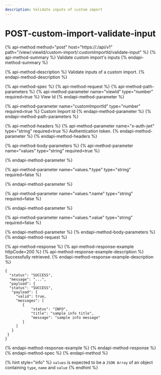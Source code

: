 ```yaml
---
description: Validate inputs of custom import
---
```


# POST-custom-import-validate-input

{% api-method method="post" host="https://<host>:<port>/api/v1" path="/view/:viewId/custom-import/:customImportId/validate-input" %}
{% api-method-summary %}
Validate custom import's inputs
{% endapi-method-summary %}

{% api-method-description %}
Validate inputs of a custom import.
{% endapi-method-description %}

{% api-method-spec %}
{% api-method-request %}
{% api-method-path-parameters %}
{% api-method-parameter name="viewId" type="number" required=true %}
View Id
{% endapi-method-parameter %}

{% api-method-parameter name="customImportId" type="number" required=true %}
Custom Import Id
{% endapi-method-parameter %}
{% endapi-method-path-parameters %}

{% api-method-headers %}
{% api-method-parameter name="x-auth-jwt" type="string" required=true %}
Authentication token.
{% endapi-method-parameter %}
{% endapi-method-headers %}

{% api-method-body-parameters %}
{% api-method-parameter name="values" type="string" required=true %}

{% endapi-method-parameter %}

{% api-method-parameter name="values.\*.type" type="string" required=false %}

{% endapi-method-parameter %}

{% api-method-parameter name="values.\*.name" type="string" required=false %}

{% endapi-method-parameter %}

{% api-method-parameter name="values.\*.value" type="string" required=false %}

{% endapi-method-parameter %}
{% endapi-method-body-parameters %}
{% endapi-method-request %}

{% api-method-response %}
{% api-method-response-example httpCode=200 %}
{% api-method-response-example-description %}
Successfully retrieved.
{% endapi-method-response-example-description %}

```
{
  "status": "SUCCESS",
  "message": "...",
  "payload": {
  "status": "SUCCESS",
   "payload": {
     "valid": true,
     "messages": [
        {
            "status": "INFO",
            "title": "sample info title",
            "message": "sample info message"
        }
     ]
   }
 }
}
```
{% endapi-method-response-example %}
{% endapi-method-response %}
{% endapi-method-spec %}
{% endapi-method %}

{% hint style="info" %}
`values` is expected to be a `JSON Array` of an object containing `type`, `name` and `value`
{% endhint %}





